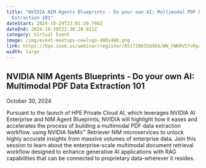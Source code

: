 ```yaml
---
title: "NVIDIA NIM Agents Blueprints - Do your own AI: Multimodal PDF Data
  Extraction 101"
dateStart: 2024-10-29T23:01:20.796Z
dateEnd: 2024-10-30T22:30:20.811Z
category: Virtual Event
image: /img/event-meetups-newlogo-400x400.png
link: https://hpe.zoom.us/webinar/register/8517286558968/WN_FWKRV57vRpaeVIN2--nGew
width: large
---
```

## NVIDIA NIM Agents Blueprints - Do your own AI: Multimodal PDF Data Extraction 101

October 30, 2024

Pursuant to the launch of HPE Private Cloud AI, which leverages NVIDIA AI Enterprise and NIM Agent Blueprints, NVIDIA will highlight how it eases and accelerates the process of building a multimodal PDF data extraction workflow. using NVIDIA NeMo™ Retriever NIM microservices to unlock highly accurate insights from massive volumes of enterprise data.
Join this session to learn about the enterprise-scale multimodal document retrieval workflow designed to enhance generative AI applications with RAG capabilities that can be connected to proprietary data–wherever it resides.
